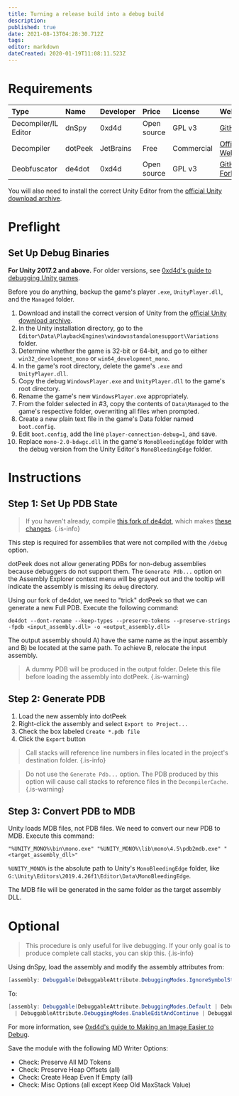 ```yaml
---
title: Turning a release build into a debug build
description: 
published: true
date: 2021-08-13T04:28:30.712Z
tags: 
editor: markdown
dateCreated: 2020-01-19T11:08:11.523Z
---
```


# Requirements

Type | Name | Developer | Price | License | Website
:--- | :--- | :--- | :--- | :--- | :---
Decompiler/IL Editor | dnSpy | 0xd4d | Open source | GPL v3 | [GitHub](https://github.com/dnSpy/dnSpy)
Decompiler | dotPeek | JetBrains | Free | Commercial |  [Official Website](https://www.jetbrains.com/decompiler/)
Deobfuscator | de4dot | 0xd4d | Open source | GPL v3 | [GitHub Fork](https://github.com/fireundubh/de4dot/tree/pdbgen)

You will also need to install the correct Unity Editor from the [official Unity download archive](https://unity3d.com/get-unity/download/archive).

# Preflight

## Set Up Debug Binaries

**For Unity 2017.2 and above.** For older versions, see [0xd4d's guide to debugging Unity games](https://github.com/dnSpy/dnSpy/wiki/Debugging-Unity-Games).

Before you do anything, backup the game's player `.exe`, `UnityPlayer.dll`, and the `Managed` folder.

1. Download and install the correct version of Unity from the [official Unity download archive](https://unity3d.com/get-unity/download/archive).
2. In the Unity installation directory, go to the `Editor\Data\PlaybackEngines\windowsstandalonesupport\Variations` folder.
3. Determine whether the game is 32-bit or 64-bit, and go to either `win32_development_mono` or `win64_development_mono`.
4. In the game's root directory, delete the game's `.exe` and `UnityPlayer.dll`.
5. Copy the debug `WindowsPlayer.exe` and `UnityPlayer.dll` to the game's root directory.
6. Rename the game's new `WindowsPlayer.exe` appropriately.
7. From the folder selected in #3, copy the contents of `Data\Managed` to the game's respective folder, overwriting all files when prompted.
8. Create a new plain text file in the game's Data folder named `boot.config`.
9. Edit `boot.config`, add the line `player-connection-debug=1`, and save.
10. Replace `mono-2.0-bdwgc.dll` in the game's `MonoBleedingEdge` folder with the debug version from the Unity Editor's `MonoBleedingEdge` folder.


# Instructions

## Step 1: Set Up PDB State

> If you haven't already, compile [this fork of de4dot](https://github.com/fireundubh/de4dot/tree/pdbgen), which makes [these changes](https://github.com/0xd4d/de4dot/pull/126/commits/28f33354c86cdbfc1d96134fab1132c87a99a5e3).
{.is-info}


This step is required for assemblies that were not compiled with the `/debug` option.

dotPeek does not allow generating PDBs for non-debug assemblies because debuggers do not support them. The `Generate Pdb...` option on the Assembly Explorer context menu will be grayed out and the tooltip will indicate the assembly is missing its `debug` directory.

Using our fork of de4dot, we need to "trick" dotPeek so that we can generate a new Full PDB. Execute the following command:

```
de4dot --dont-rename --keep-types --preserve-tokens --preserve-strings -fpdb <input_assembly.dll> -o <output_assembly.dll>
```

The output assembly should A) have the same name as the input assembly and B) be located at the same path. To achieve B, relocate the input assembly.

> A dummy PDB will be produced in the output folder. Delete this file before loading the assembly into dotPeek.
{.is-warning}


## Step 2: Generate PDB

1. Load the new assembly into dotPeek
2. Right-click the assembly and select `Export to Project...`
3. Check the box labeled `Create *.pdb file`
4. Click the `Export` button

> Call stacks will reference line numbers in files located in the project's destination folder.
{.is-info}

> Do not use the `Generate Pdb...` option. The PDB produced by this option will cause call stacks to reference files in the `DecompilerCache`.
{.is-warning}


## Step 3: Convert PDB to MDB

Unity loads MDB files, not PDB files. We need to convert our new PDB to MDB. Execute this command:

```
"%UNITY_MONO%\bin\mono.exe" "%UNITY_MONO%\lib\mono\4.5\pdb2mdb.exe" "<target_assembly_dll>"
```

`%UNITY_MONO%` is the absolute path to Unity's `MonoBleedingEdge` folder, like `G:\Unity\Editors\2019.4.26f1\Editor\Data\MonoBleedingEdge`.

The MDB file will be generated in the same folder as the target assembly DLL.


# Optional

> This procedure is only useful for live debugging. If your only goal is to produce complete call stacks, you can skip this.
{.is-info}

Using dnSpy, load the assembly and modify the assembly attributes from:

```csharp
[assembly: Debuggable(DebuggableAttribute.DebuggingModes.IgnoreSymbolStoreSequencePoints)]
```

To:

```csharp
[assembly: Debuggable(DebuggableAttribute.DebuggingModes.Default | DebuggableAttribute.DebuggingModes.DisableOptimizations 
  | DebuggableAttribute.DebuggingModes.EnableEditAndContinue | DebuggableAttribute.DebuggingModes.IgnoreSymbolStoreSequencePoints)]
```

For more information, see [0xd4d's guide to Making an Image Easier to Debug](https://github.com/dnSpy/dnSpy/wiki/Making-an-Image-Easier-to-Debug).

Save the module with the following MD Writer Options:

* Check: Preserve All MD Tokens
* Check: Preserve Heap Offsets (all)
* Check: Create Heap Even If Empty (all)
* Check: Misc Options (all except Keep Old MaxStack Value)